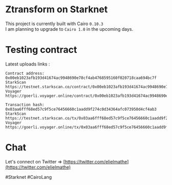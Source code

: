 # Ztransform on Starknet

This project is currently built with Cairo `0.10.3`   
I am planning to upgrade to `Cairo 1.0` in the upcoming days.

# Testing contract  

Latest uploads links : 

```
Contract address: 0x00eb1023afb193d41674ac9948690e78cf4ab4768595160f020718caa694bc7f
StarkScan https://testnet.starkscan.co/contract/0x00eb1023afb193d41674ac9948690e78cf4ab4768595160f020718caa694bc7f
Voyager   https://goerli.voyager.online/contract/0x00eb1023afb193d41674ac9948690e78cf4ab4768595160f020718caa694bc7f

Transaction hash: 0x03aa6fff68ed57c9f5ce76456660c1aadd9f274c0d34364afc073950d4cf4ab3
StarkScan https://testnet.starkscan.co/tx/0x03aa6fff68ed57c9f5ce76456660c1aadd9f274c0d34364afc073950d4cf4ab3
Voyager   https://goerli.voyager.online/tx/0x03aa6fff68ed57c9f5ce76456660c1aadd9f274c0d34364afc073950d4cf4ab3
```

# Chat 

Let's connect on Twitter =>  [https://twitter.com/elielmathe](https://twitter.com/elielmathe)

#Starknet #CairoLang 